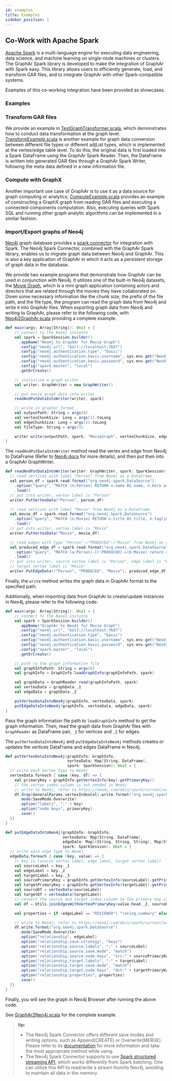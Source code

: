 ```yaml
---
id: examples
title: Examples
sidebar_position: 1
---
```



## Co-Work with Apache Spark

[Apache Spark](https://spark.apache.org/) is a multi-language engine for executing data engineering, data science, and machine learning on single-node machines or clusters. The GraphAr Spark library is developed to make the integration of GraphAr with Spark easy. This library allows users to efficiently generate, load, and transform GAR files, and to integrate GraphAr with other Spark-compatible systems.

Examples of this co-working integration have been provided as showcases.


### Examples

### Transform GAR files

We provide an example in [TestGraphTransformer.scala](test-graph-transformer), which demonstrates
how to conduct data transformation at the graph level. [TransformExample.scala](transformer-example) is
another example for graph data conversion between different file types or different
adjList types, which is implemented at the vertex/edge table level. To do this,
the original data is first loaded into a Spark DataFrame using the GraphAr Spark Reader.
Then, the DataFrame is written into generated GAR files through a GraphAr Spark Writer,
following the meta data defined in a new information file.


### Compute with GraphX

Another important use case of GraphAr is to use it as a data source for graph
computing or analytics; [ComputeExample.scala](compute-example) provides an example of constructing
a GraphX graph from reading GAR files and executing a connected-components computation.
Also, executing queries with Spark SQL and running other graph analytic algorithms
can be implemented in a similar fashion.


### Import/Export graphs of Neo4j

[Neo4j](https://neo4j.com/product/neo4j-graph-database) graph database provides
a [spark connector](https://neo4j.com/docs/spark/current/overview/) for integration
with Spark. The Neo4j Spark Connector, combined with the GraphAr Spark library,
enables us to migrate graph data between Neo4j and GraphAr. This is also a key application
of GraphAr in which it acts as a persistent storage of graph data in the database.

We provide two example programs that demonstrate how GraphAr can be used in conjunction
with Neo4j. It utilizes one of the built-in Neo4j datasets, the [Movie Graph](https://neo4j.com/developer/example-data/#built-in-examples),
which is a mini graph application containing actors and directors that are related through the movies they have collaborated on.
Given some necessary information like the chunk size, the prefix of the file path, and the file type,
the program can read the graph data from Neo4j and write it into GraphAr files.
When exporting graph data from Neo4j and writing to GraphAr, please refer to the following code,
with [Neo4j2GraphAr.scala](neo4j2graphar) providing a complete example.

```scala
def main(args: Array[String]): Unit = {
    // connect to the Neo4j instance
    val spark = SparkSession.builder()
      .appName("Neo4j to GraphAr for Movie Graph")
      .config("neo4j.url", "bolt://localhost:7687")
      .config("neo4j.authentication.type", "basic")
      .config("neo4j.authentication.basic.username", sys.env.get("Neo4j_USR").get)
      .config("neo4j.authentication.basic.password", sys.env.get("Neo4j_PWD").get)
      .config("spark.master", "local")
      .getOrCreate()

    // initialize a graph writer
    val writer: GraphWriter = new GraphWriter()

    // put movie graph data into writer
    readAndPutDataIntoWriter(writer, spark)

    // write in graphar format
    val outputPath: String = args(0)
    val vertexChunkSize: Long = args(1).toLong
    val edgeChunkSize: Long = args(2).toLong
    val fileType: String = args(3)

    writer.write(outputPath, spark, "MovieGraph", vertexChunkSize, edgeChunkSize, fileType)
}
```

The `readAndPutDataIntoWriter` method read the vertex and edge from Neo4j to DataFrame
(Refer to [Neo4j docs](https://neo4j.com/docs/spark/current/reading/) for more details),
and then put then into a GraphAr GraphWriter.

```scala
def readAndPutDataIntoWriter(writer: GraphWriter, spark: SparkSession): Unit = {
  // read vertices with label "Person" from Neo4j as a DataFrame
  val person_df = spark.read.format("org.neo4j.spark.DataSource")
    .option("query", "MATCH (n:Person) RETURN n.name AS name, n.born as born")
    .load()
  // put into writer, vertex label is "Person"
  writer.PutVertexData("Person", person_df)

  // read vertices with label "Movie" from Neo4j as a DataFrame
  val movie_df = spark.read.format("org.neo4j.spark.DataSource")
    .option("query", "MATCH (n:Movie) RETURN n.title AS title, n.tagline as tagline")
    .load()
  // put into writer, vertex label is "Movie"
  writer.PutVertexData("Movie", movie_df)

  // read edges with type "Person"->"PRODUCED"->"Movie" from Neo4j as a DataFrame
  val produced_edge_df = spark.read.format("org.neo4j.spark.DataSource")
    .option("query", "MATCH (a:Person)-[r:PRODUCED]->(b:Movie) return a.name as src, b.title as dst")
    .load()
  // put into writer, source vertex label is "Person", edge label is "PRODUCED"
  // target vertex label is "Movie"
  writer.PutEdgeData(("Person", "PRODUCED", "Movie"), produced_edge_df)
```

Finally, the `write` method writes the graph data in GraphAr format to the specified path.

Additionally, when importing data from GraphAr to create/update instances in Neo4j, please refer to the following code:

```scala
def main(args: Array[String]): Unit = {
    // connect to the Neo4j instance
    val spark = SparkSession.builder()
      .appName("GraphAr to Neo4j for Movie Graph")
      .config("neo4j.url", "bolt://localhost:7687")
      .config("neo4j.authentication.type", "basic")
      .config("neo4j.authentication.basic.username", sys.env.get("Neo4j_USR").get)
      .config("neo4j.authentication.basic.password", sys.env.get("Neo4j_PWD").get)
      .config("spark.master", "local")
      .getOrCreate()

    // path to the graph information file
    val graphInfoPath: String = args(0)
    val graphInfo = GraphInfo.loadGraphInfo(graphInfoPath, spark)

    val graphData = GraphReader.read(graphInfoPath, spark)
    val vertexData = graphData._1
    val edgeData = graphData._2

    putVertexDataIntoNeo4j(graphInfo, vertexData, spark)
    putEdgeDataIntoNeo4j(graphInfo, vertexData, edgeData, spark)
}
```

Pass the graph information file path to `loadGraphInfo` method to get the graph information.
Then, read the graph data from GraphAr files with `GraphReader` as DataFrame pair,
`_1` for vertices and `_2` for edges.

The `putVertexDataIntoNeo4j` and `putEdgeDataIntoNeo4j` methods creates or updates the vertices DataFrame and edges DataFrame in Neo4j.

```scala
def putVertexDataIntoNeo4j(graphInfo: GraphInfo,
                           vertexData: Map[String, DataFrame],
                           spark: SparkSession): Unit = {
  // write each vertex type to Neo4j
  vertexData.foreach { case (key, df) => {
    val primaryKey = graphInfo.getVertexInfo(key).getPrimaryKey()
    // the vertex index column is not needed in Neo4j
    // write to Neo4j, refer to https://neo4j.com/docs/spark/current/writing/
    df.drop(GeneralParams.vertexIndexCol).write.format("org.neo4j.spark.DataSource")
      .mode(SaveMode.Overwrite)
      .option("labels", ":" + key)
      .option("node.keys", primaryKey)
      .save()
  }}
}

def putEdgeDataIntoNeo4j(graphInfo: GraphInfo,
                         vertexData: Map[String, DataFrame],
                         edgeData: Map[(String, String, String), Map[String, DataFrame]],
                         spark: SparkSession): Unit = {
  // write each edge type to Neo4j
  edgeData.foreach { case (key, value) => {
    // key is (source vertex label, edge label, target vertex label)
    val sourceLabel = key._1
    val edgeLabel = key._2
    val targetLabel = key._3
    val sourcePrimaryKey = graphInfo.getVertexInfo(sourceLabel).getPrimaryKey()
    val targetPrimaryKey = graphInfo.getVertexInfo(targetLabel).getPrimaryKey()
    val sourceDf = vertexData(sourceLabel)
    val targetDf = vertexData(targetLabel)
    // convert the source and target index column to the primary key column
    val df = Utils.joinEdgesWithVertexPrimaryKey(value.head._2, sourceDf, targetDf, sourcePrimaryKey, targetPrimaryKey)  // use the first DataFrame of (adj_list_type_str, DataFrame) map

    val properties = if (edgeLabel == "REVIEWED") "rating,summary" else ""

    // write to Neo4j, refer to https://neo4j.com/docs/spark/current/writing/
    df.write.format("org.neo4j.spark.DataSource")
      .mode(SaveMode.Overwrite)
      .option("relationship", edgeLabel)
      .option("relationship.save.strategy", "keys")
      .option("relationship.source.labels", ":" + sourceLabel)
      .option("relationship.source.save.mode", "match")
      .option("relationship.source.node.keys", "src:" + sourcePrimaryKey)
      .option("relationship.target.labels", ":" + targetLabel)
      .option("relationship.target.save.mode", "match")
      .option("relationship.target.node.keys", "dst:" + targetPrimaryKey)
      .option("relationship.properties", properties)
      .save()
  }}
}
```

Finally, you will see the graph in Neo4j Browser after running the above code.

See [GraphAr2Neo4j.scala](graphar2neo4j) for the complete example.

> **tip:**
> - The Neo4j Spark Connector offers different save modes and writing options, such as Append(CREATE) or Overwrite(MERGE). Please refer to its [documentation](https://neo4j.com/docs/spark/current/writing/) for more information and take the most appropriate method while using.
> - The Neo4j Spark Connector supports to use [Spark structured streaming API](https://neo4j.com/docs/spark/current/streaming), which works differently from Spark batching. One can utilize this API to read/write a stream from/to Neo4j, avoiding to maintain all data in the memory.


[test-graph-transformer]: https://github.com/apache/incubator-graphar/blob/main/spark/src/test/scala/com/apache/incubator-graphar/TestGraphTransformer.scala
[transformer-example]: https://github.com/apache/incubator-graphar/blob/main/spark/src/test/scala/com/apache/incubator-graphar/TransformExample.scala
[compute-example]: https://github.com/apache/incubator-graphar/blob/main/spark/src/test/scala/com/apache/incubator-graphar/ComputeExample.scala
[neo4j2graphar]: https://github.com/apache/incubator-graphar/blob/main/spark/src/main/scala/com/apache/incubator-graphar/example/Neo4j2GraphAr.scala
[graphar2neo4j]: https://github.com/apache/incubator-graphar/blob/main/spark/src/main/scala/com/apache/incubator-graphar/example/GraphAr2Neo4j.scala